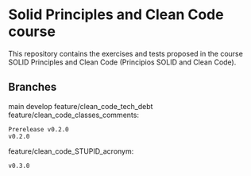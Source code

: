 # Solid Principles and Clean Code course

This repository contains the exercises and tests proposed in the course SOLID Principles and Clean Code (Principios SOLID and Clean Code).

## Branches
main
develop
feature/clean_code_tech_debt
feature/clean_code_classes_comments: 

    Prerelease v0.2.0
    v0.2.0

feature/clean_code_STUPID_acronym:

    v0.3.0 
